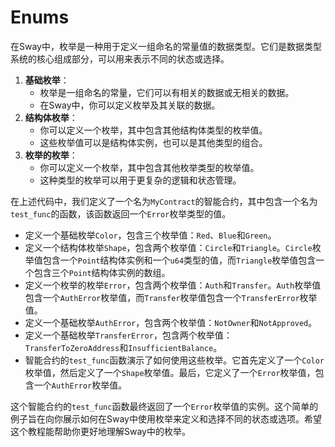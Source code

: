 # Enums

在Sway中，枚举是一种用于定义一组命名的常量值的数据类型。它们是数据类型系统的核心组成部分，可以用来表示不同的状态或选择。

1. **基础枚举**：
   - 枚举是一组命名的常量，它们可以有相关的数据或无相关的数据。
   - 在Sway中，你可以定义枚举及其关联的数据。
2. **结构体枚举**：
   - 你可以定义一个枚举，其中包含其他结构体类型的枚举值。
   - 这些枚举值可以是结构体实例，也可以是其他类型的组合。
3. **枚举的枚举**：
   - 你可以定义一个枚举，其中包含其他枚举类型的枚举值。
   - 这种类型的枚举可以用于更复杂的逻辑和状态管理。

在上述代码中，我们定义了一个名为`MyContract`的智能合约，其中包含一个名为`test_func`的函数，该函数返回一个`Error`枚举类型的值。

- 定义一个基础枚举`Color`，包含三个枚举值：`Red`、`Blue`和`Green`。
- 定义一个结构体枚举`Shape`，包含两个枚举值：`Circle`和`Triangle`。`Circle`枚举值包含一个`Point`结构体实例和一个`u64`类型的值，而`Triangle`枚举值包含一个包含三个`Point`结构体实例的数组。
- 定义一个枚举的枚举`Error`，包含两个枚举值：`Auth`和`Transfer`。`Auth`枚举值包含一个`AuthError`枚举值，而`Transfer`枚举值包含一个`TransferError`枚举值。
- 定义一个基础枚举`AuthError`，包含两个枚举值：`NotOwner`和`NotApproved`。
- 定义一个基础枚举`TransferError`，包含两个枚举值：`TransferToZeroAddress`和`InsufficientBalance`。
- 智能合约的`test_func`函数演示了如何使用这些枚举。它首先定义了一个`Color`枚举值，然后定义了一个`Shape`枚举值。最后，它定义了一个`Error`枚举值，包含一个`AuthError`枚举值。

这个智能合约的`test_func`函数最终返回了一个`Error`枚举值的实例。这个简单的例子旨在向你展示如何在Sway中使用枚举来定义和选择不同的状态或选项。希望这个教程能帮助你更好地理解Sway中的枚举。
